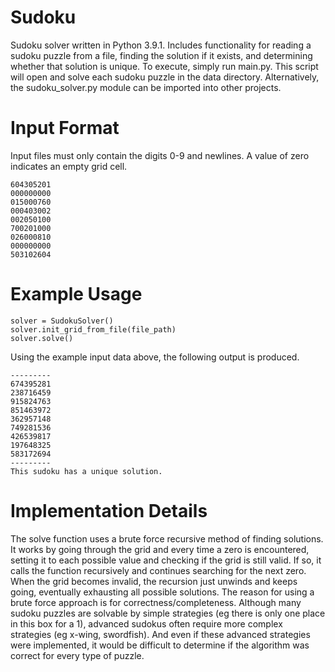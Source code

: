 # Sudoku
Sudoku solver written in Python 3.9.1. Includes functionality for reading a sudoku puzzle from a file, finding the solution if it exists, and determining whether that solution is unique. To execute, simply run main.py. This script will open and solve each sudoku puzzle in the data directory. Alternatively, the sudoku_solver.py module can be imported into other projects.

# Input Format
Input files must only contain the digits 0-9 and newlines. A value of zero indicates an empty grid cell.
```
604305201
000000000
015000760
000403002
002050100
700201000
026000810
000000000
503102604
```

# Example Usage
```
solver = SudokuSolver()
solver.init_grid_from_file(file_path)
solver.solve()
```
Using the example input data above, the following output is produced.
```
---------
674395281
238716459
915824763
851463972
362957148
749281536
426539817
197648325
583172694
---------
This sudoku has a unique solution.
```

# Implementation Details
The solve function uses a brute force recursive method of finding solutions. It works by going through the grid and every time a zero is encountered, setting it to each possible value and checking if the grid is still valid. If so, it calls the function recursively and continues searching for the next zero. When the grid becomes invalid, the recursion just unwinds and keeps going, eventually exhausting all possible solutions. The reason for using a brute force approach is for correctness/completeness. Although many sudoku puzzles are solvable by simple strategies (eg there is only one place in this box for a 1), advanced sudokus often require more complex strategies (eg x-wing, swordfish). And even if these advanced strategies were implemented, it would be difficult to determine if the algorithm was correct for every type of puzzle.
